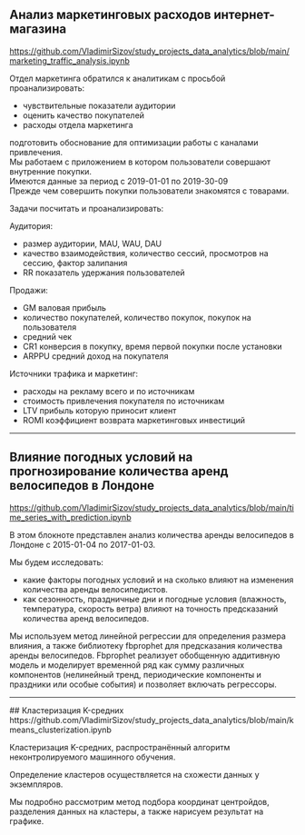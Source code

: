 ## Анализ маркетинговых расходов интернет-магазина
https://github.com/VladimirSizov/study_projects_data_analytics/blob/main/marketing_traffic_analysis.ipynb

Отдел маркетинга обратился к аналитикам с просьбой проанализировать:
- чувствительные показатели аудитории  
- оценить качество покупателей  
- расходы отдела маркетинга  

подготовить обоснование для оптимизации работы с каналами привлечения.  
Мы работаем с приложением в котором пользователи совершают внутренние покупки.  
Имеются данные за период с 2019-01-01 по 2019-30-09   
Прежде чем совершить покупки пользователи знакомятся с товарами.  

Задачи посчитать и проанализировать:

Аудитория:  
- размер аудитории, MAU, WAU, DAU  
- качество взаимодействия, количество сессий, просмотров на сессию, фактор залипания  
- RR показатель удержания пользователей  

Продажи:  
- GM валовая прибыль  
- количество покупателей, количество покупок, покупок на пользователя  
- средний чек  
- CR1 конверсия в покупку, время первой покупки после установки  
- ARPPU средний доход на покупателя  

Источники трафика и маркетинг:  
- расходы на рекламу всего и по источникам  
- стоимость привлечения покупателя по источникам  
- LTV прибыль которую приносит клиент  
- ROMI коэффициент возврата маркетинговых инвестиций  

<hr>

## Влияние погодных условий на прогнозирование количества аренд велосипедов в Лондоне
https://github.com/VladimirSizov/study_projects_data_analytics/blob/main/time_series_with_prediction.ipynb  

В этом блокноте представлен анализ количества аренды велосипедов в Лондоне c 2015-01-04 по 2017-01-03.

Мы будем исследовать:
- какие факторы погодных условий и на сколько влияют на изменения количества аренды велосипедистов.
- как сезонность, праздничные дни и погодные условия (влажность, температура, скорость ветра) влияют на точность предсказаний количества аренд велосипедов.

Мы используем метод линейной регрессии для определения размера влияния, а также библиотеку fbprophet для предсказания количества аренды велосипедов. Fbprophet реализует обобщенную аддитивную модель и моделирует временной ряд как сумму различных компонентов (нелинейный тренд, периодические компоненты и праздники или особые события) и позволяет включать регрессоры.

<hr>
## Кластеризация K-средних
https://github.com/VladimirSizov/study_projects_data_analytics/blob/main/kmeans_clusterization.ipynb

Кластеризация K-средних, распространённый алгоритм неконтролируемого машинного обучения.

Определение кластеров осуществляется на схожести данных у экземпляров.

Мы подробно рассмотрим метод подбора координат центройдов, разделения данных на кластеры, а также нарисуем результат на графике.
